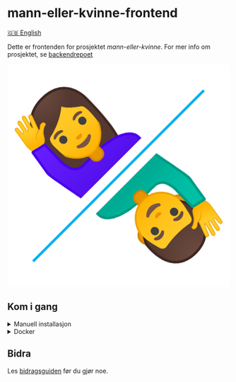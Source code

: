 # mann-eller-kvinne-frontend

[🇬🇧 English](README-en.md)

Dette er frontenden for prosjektet *mann-eller-kvinne*. For mer info om prosjektet, se [backendrepoet](https://github.com/LBlend/mann-eller-kvinne)

![Logo](https://raw.githubusercontent.com/LBlend/mann-eller-kvinne/main/.static/mann-eller-kvinne.png)

## Kom i gang

<details>

<summary>Manuell installasjon</summary>

0. Klon repoet og last ned avhengighetene:
    - node.js
    - yarn

1. Installer prosjektavhengighetene

```
yarn install
```

2. Lag en kopi av filen [env.example](env.example) og gi den navnet `.env`. Bytt så ut URLen med den som peker mot din egen backend


3. Kjør webappen

```
yarn dev
```

</details>

<details>

<summary>Docker</summary>

1. Hent dockerbildet

```
docker pull ghcr.io/lblend/mann-eller-kvinne-forntend:main-<versionnummer>
```

Husk å endre `<versionnummer` til ønsket versjon.

2. Lag og kjør en dockercontainer

```
docker run -p 3000:3000 <imageId>
```

</details>

## Bidra

Les [bidragsguiden](CONTRIBUTING.md) før du gjør noe.
